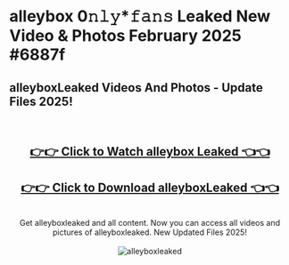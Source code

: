# alleybox 0𝚗𝚕𝚢*𝚏𝚊𝚗𝚜 Leaked New Video & Photos February 2025 #6887f

<h2>alleyboxLeaked Videos And Photos - Update Files 2025!</h2>
<br>
<div align="center">
<h2><a href="https://mediaupload.pro?title=alleybox&ref=11F" rel="nofollow">👉👉 Click to Watch alleybox Leaked 👈👈</a></h2>
<h2><a href="https://mediaupload.pro?title=alleybox&ref=11F" rel="nofollow">👉👉 Click to Download alleyboxLeaked 👈👈</a></h2>
<br>
Get alleyboxleaked and all content. Now you can access all videos and pictures of alleyboxleaked. New Updated Files 2025!
<br>
<br>
<a href="https://mediaupload.pro?title=alleybox&ref=11F" rel="nofollow" data-target="animated-image.originalLink"><img src="https://i.ibb.co/Gkj2r4b/banner.png" alt="alleyboxleaked" style="max-width: 100%; display: inline-block;" data-target="animated-image.originalImage"></a>
</div>
<br>

